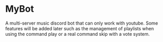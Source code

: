 # MyBot

A multi-server music discord bot that can only work with youtube.
Some features will be added later such as the management of playlists when using the command play or a real command skip with a vote system.
